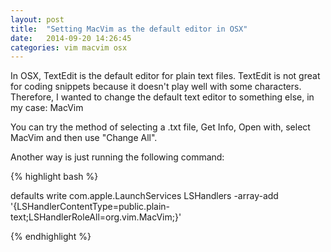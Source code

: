 ```yaml
---
layout: post
title:  "Setting MacVim as the default editor in OSX"
date:   2014-09-20 14:26:45
categories: vim macvim osx
---
```


In OSX, TextEdit is the default editor for plain text files. TextEdit is not great for coding snippets because it doesn't play well with some characters. Therefore, I wanted to change the default text editor to something else, in my case: MacVim

You can try the method of selecting a .txt file, Get Info, Open with, select MacVim and then use "Change All".

Another way is just running the following command:

{% highlight bash %}

defaults write com.apple.LaunchServices LSHandlers -array-add '{LSHandlerContentType=public.plain-text;LSHandlerRoleAll=org.vim.MacVim;}'

{% endhighlight %}

